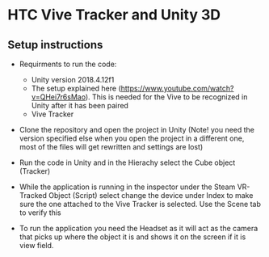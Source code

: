 # HTC Vive Tracker and Unity 3D
## Setup instructions
- Requirments to run the code:  
  - Unity version 2018.4.12f1
  - The setup explained here (https://www.youtube.com/watch?v=QHei7r6sMao). This is needed for the Vive to be recognized in Unity after it has been paired  
  - Vive Tracker

- Clone the repository and open the project in Unity (Note! you need the version specified else when you open the project in a different one, most of the files will get rewritten and settings are lost)
- Run the code in Unity and in the Hierachy select the Cube object (Tracker)
- While the application is running in the inspector under the Steam VR-Tracked Object (Script) select change the device under Index to make sure the one attached to the Vive Tracker is selected. Use the Scene tab to verify this
- To run the application you need the Headset as it will act as the camera that picks up where the object it is and shows it on the screen if it is view field.
